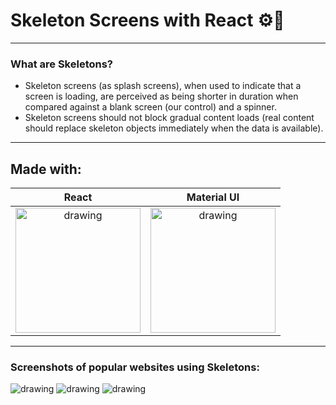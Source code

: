 # Skeleton Screens with React ⚙️🌟
---
### What are Skeletons?
- Skeleton screens (as splash screens), when used to indicate that a screen is loading, are perceived as being shorter in duration when compared against a blank screen (our control) and a spinner.
- Skeleton screens should not block gradual content loads (real content should replace skeleton objects immediately when the data is available).

---

## Made with:
React | Material UI
:-------------------------:|:-------------------------:
<img src="https://upload.wikimedia.org/wikipedia/commons/thumb/a/a7/React-icon.svg/330px-React-icon.svg.png" alt="drawing" width="200" />  |  <img src="https://upload.wikimedia.org/wikipedia/commons/thumb/c/c7/Google_Material_Design_Logo.svg/330px-Google_Material_Design_Logo.svg.png" alt="drawing" width="200" style="float: left;" />

---

### Screenshots of popular websites using Skeletons:
<img src="https://miro.medium.com/max/945/0*ABjKedHjIe8El9RJ.png" alt="drawing"/>
<img src="https://miro.medium.com/max/945/0*Z47w4-DkaWPY92HO.png" alt="drawing"/>
<img src="https://miro.medium.com/max/945/0*9uxZA3XMHNjJsLT5.png" alt="drawing"/>
